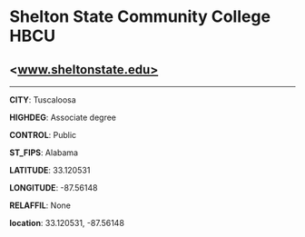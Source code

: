 # Shelton State Community College HBCU
## <www.sheltonstate.edu>
---
**CITY**: Tuscaloosa

**HIGHDEG**: Associate degree

**CONTROL**: Public

**ST_FIPS**: Alabama

**LATITUDE**: 33.120531

**LONGITUDE**: -87.56148

**RELAFFIL**: None

**location**: 33.120531, -87.56148
